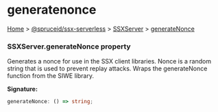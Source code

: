 # generatenonce

[Home](index.md) > [@spruceid/ssx-serverless](ssx-serverless.md) > [SSXServer](ssx-serverless.ssxserver.md) > [generateNonce](ssx-serverless.ssxserver.generatenonce.md)

### SSXServer.generateNonce property

Generates a nonce for use in the SSX client libraries. Nonce is a random string that is used to prevent replay attacks. Wraps the generateNonce function from the SIWE library.

**Signature:**

```typescript
generateNonce: () => string;
```
